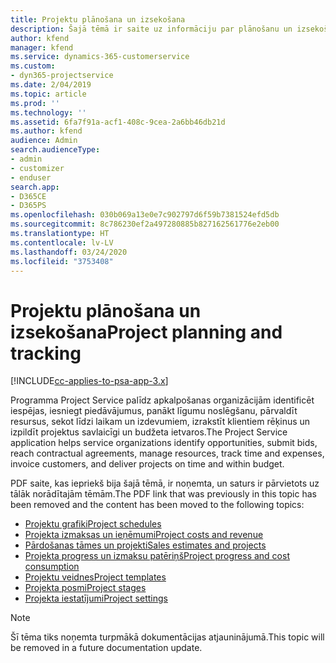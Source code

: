 ```yaml
---
title: Projektu plānošana un izsekošana
description: Šajā tēmā ir saite uz informāciju par plānošanu un izsekošanu programmatūrā Project Service Automation.
author: kfend
manager: kfend
ms.service: dynamics-365-customerservice
ms.custom:
- dyn365-projectservice
ms.date: 2/04/2019
ms.topic: article
ms.prod: ''
ms.technology: ''
ms.assetid: 6fa7f91a-acf1-408c-9cea-2a6bb46db21d
ms.author: kfend
audience: Admin
search.audienceType:
- admin
- customizer
- enduser
search.app:
- D365CE
- D365PS
ms.openlocfilehash: 030b069a13e0e7c902797d6f59b7381524efd5db
ms.sourcegitcommit: 8c786230ef2a497280885b827162561776e2eb00
ms.translationtype: HT
ms.contentlocale: lv-LV
ms.lasthandoff: 03/24/2020
ms.locfileid: "3753408"
---
```

# <a name="project-planning-and-tracking"></a><span data-ttu-id="c8c74-103">Projektu plānošana un izsekošana</span><span class="sxs-lookup"><span data-stu-id="c8c74-103">Project planning and tracking</span></span>

[!INCLUDE[cc-applies-to-psa-app-3.x](../../includes/cc-applies-to-psa-app-3x.md)]

<span data-ttu-id="c8c74-104">Programma Project Service palīdz apkalpošanas organizācijām identificēt iespējas, iesniegt piedāvājumus, panākt līgumu noslēgšanu, pārvaldīt resursus, sekot līdzi laikam un izdevumiem, izrakstīt klientiem rēķinus un izpildīt projektus savlaicīgi un budžeta ietvaros.</span><span class="sxs-lookup"><span data-stu-id="c8c74-104">The Project Service application helps service organizations identify opportunities, submit bids, reach contractual agreements, manage resources, track time and expenses, invoice customers, and deliver projects on time and within budget.</span></span> 

<span data-ttu-id="c8c74-105">PDF saite, kas iepriekš bija šajā tēmā, ir noņemta, un saturs ir pārvietots uz tālāk norādītajām tēmām.</span><span class="sxs-lookup"><span data-stu-id="c8c74-105">The PDF link that was previously in this topic has been removed and the content has been moved to the following topics:</span></span>

- [<span data-ttu-id="c8c74-106">Projektu grafiki</span><span class="sxs-lookup"><span data-stu-id="c8c74-106">Project schedules</span></span>](../project-creating.md)
- [<span data-ttu-id="c8c74-107">Projekta izmaksas un ieņēmumi</span><span class="sxs-lookup"><span data-stu-id="c8c74-107">Project costs and revenue</span></span>](../project-estimating.md)
- [<span data-ttu-id="c8c74-108">Pārdošanas tāmes un projekti</span><span class="sxs-lookup"><span data-stu-id="c8c74-108">Sales estimates and projects</span></span>](../project-leveraging.md)
- [<span data-ttu-id="c8c74-109">Projekta progress un izmaksu patēriņš</span><span class="sxs-lookup"><span data-stu-id="c8c74-109">Project progress and cost consumption</span></span>](../project-tracking.md)
- [<span data-ttu-id="c8c74-110">Projektu veidnes</span><span class="sxs-lookup"><span data-stu-id="c8c74-110">Project templates</span></span>](../project-templates.md)
- [<span data-ttu-id="c8c74-111">Projekta posmi</span><span class="sxs-lookup"><span data-stu-id="c8c74-111">Project stages</span></span>](../project-stages.md)
- [<span data-ttu-id="c8c74-112">Projekta iestatījumi</span><span class="sxs-lookup"><span data-stu-id="c8c74-112">Project settings</span></span>](../project-settings.md)

> [!NOTE]
> <span data-ttu-id="c8c74-113">Šī tēma tiks noņemta turpmākā dokumentācijas atjauninājumā.</span><span class="sxs-lookup"><span data-stu-id="c8c74-113">This topic will be removed in a future documentation update.</span></span> 
